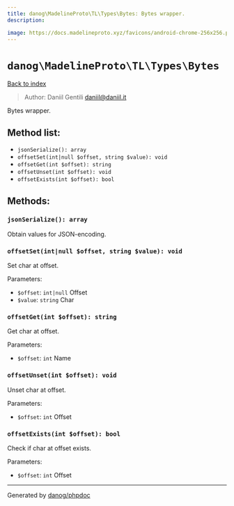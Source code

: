 ```yaml
---
title: danog\MadelineProto\TL\Types\Bytes: Bytes wrapper.
description: 

image: https://docs.madelineproto.xyz/favicons/android-chrome-256x256.png
---
```

# `danog\MadelineProto\TL\Types\Bytes`
[Back to index](../../../../index.md)

> Author: Daniil Gentili <daniil@daniil.it>  
  

Bytes wrapper.  




## Method list:
* `jsonSerialize(): array`
* `offsetSet(int|null $offset, string $value): void`
* `offsetGet(int $offset): string`
* `offsetUnset(int $offset): void`
* `offsetExists(int $offset): bool`

## Methods:
### `jsonSerialize(): array`

Obtain values for JSON-encoding.



### `offsetSet(int|null $offset, string $value): void`

Set char at offset.


Parameters:
* `$offset`: `int|null` Offset  
* `$value`: `string` Char  



### `offsetGet(int $offset): string`

Get char at offset.


Parameters:
* `$offset`: `int` Name  



### `offsetUnset(int $offset): void`

Unset char at offset.


Parameters:
* `$offset`: `int` Offset  



### `offsetExists(int $offset): bool`

Check if char at offset exists.


Parameters:
* `$offset`: `int` Offset  



---
Generated by [danog/phpdoc](https://phpdoc.daniil.it)
